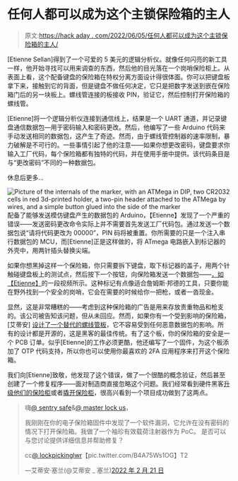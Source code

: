 # 任何人都可以成为这个主锁保险箱的主人

> 原文:[https://hack aday . com/2022/06/05/任何人都可以成为这个主锁保险箱的主人/](https://hackaday.com/2022/06/05/anyone-can-be-the-master-of-this-master-lock-safe/)

[Etienne Sellan]得到了一个可爱的 5 美元的逻辑分析仪。就像任何闪亮的新工具一样，他开始寻找可以用来调查的东西，然后他的目光落在一个岗哨保险柜上。从表面上看，这个配备键盘的保险箱在特权分离方面设计得很体面。你可以把键盘板拿下来，接触到它的背面，但是键盘不做任何决定，它只是把数字发送到嵌在保险箱门后的另一块板上。螺线管连接的板接收 PIN，验证它，然后控制打开保险箱的螺线管。

[Etienne]将一个逻辑分析仪连接到通信线上，结果是一个 UART 通道，并记录键盘通信数据包—用于密码输入和密码更改。然后，他编写了一些 Arduino 代码来手动发送相同的数据包，这产生了奇迹。然而，由于螺线管控制器的速率限制，暴力破解是不可行的。一些事情引起了他的注意——如果你想更改密码，键盘要求你输入工厂代码，每个保险箱都有独特的代码，并在使用手册中提供。该代码条目是与“更改密码”不同的一种数据包。

休息后更多…

![Picture of the internals of the marker, with an ATMega in DIP, two CR2032 cells in red 3d-printed holder, a two-pin header attached to the ATMega by wires, and a simple button glued into the side of the marker](../Images/4c21a38693d12cb85fa82e670bd657a2.png)配备了能够发送模仿键盘产生的数据包的 Arduino，【Etienne】发现了一个严重的错误——发送密码更改命令实际上并不需要首先发送工厂代码包。通过发送一个数据包说“请将代码更改为 00000”，PIN 码将被重置。你所需要的只是一个注入串行数据包的 MCU，而[Etienne]正是这样做的，将 ATmega 电路嵌入到标记器的外壳中，用两针插头替换尖端。

如果你想黑掉这样一个保险箱，你只需要拆下键盘，取下标记器的盖子，用两个针触碰键盘板上的测试点，然后按下一个按钮，向保险箱发送一个数据包——[，如【Etienne】](https://twitter.com/etienne_sellan/status/1495714698397986816)的一段视频所示。这种标记有点像适合詹姆斯·邦德的工具，只要你能在野外找到一个安全的岗哨，它会在需要的时候给你一把枪，或者一沓现金。

显然，这是非常糟糕的——考虑到这种保险箱的广告是用来存放贵重物品和枪支的。该公司被告知该问题，但从未回应。然而，如果你有一个受到影响的保险箱，[艾蒂安] [设计了一个替代的螺线管板](https://github.com/H4ckd4ddy/fix-sentry-safe)，它不容易受到任何恶意数据包的影响。所有的设计都是开源的，这是黑客的最佳传统。有了这个板，你的保险箱的安全是一个 PCB 订单。似乎[Etienne]的工作必须更酷，他还编写了一个固件，为这个板添加了 OTP 代码支持，所以你也可以使用你最喜欢的 2FA 应用程序来打开这个保险箱。

我们向[Etienne]致敬，他发现了这个错误，做了一个很酷的概念验证，然后甚至创建了一个修复程序——面对制造商直接忽略这个问题。我们经常看到硬件黑客[升级他们的保险柜](https://hackaday.com/2022/04/18/gun-safe-made-safer-with-lithium-battery-upgrade/)或者[撬开保险柜](https://hackaday.com/2019/10/03/pistol-safes-poor-design-means-biometric-sensor-bypassed-in-seconds/)，很高兴看到一个项目成功做到了这两点。

> 嗨[@ sentry safe](https://twitter.com/SentrySafe?ref_src=twsrc%5Etfw)&[@ master lock us](https://twitter.com/MasterLockUS?ref_src=twsrc%5Etfw)，
> 
> 我刚刚在你的电子保险箱固件中发现了一个软件漏洞，它允许在没有密码的情况下打开保险箱。我做了一个袖珍有效载荷注射器作为 PoC。
> 是否可以与您讨论提供详细信息并帮助修复？
> 
> cc[@ lockpickinglwr](https://twitter.com/LockPickingLwyr?ref_src=twsrc%5Etfw)【pic.twitter.com/B4A75Ws1OG】T2
> 
> —艾蒂安·塞兰(@艾蒂安 _ 塞兰)[2022 年 2 月 21 日](https://twitter.com/etienne_sellan/status/1495714698397986816?ref_src=twsrc%5Etfw)